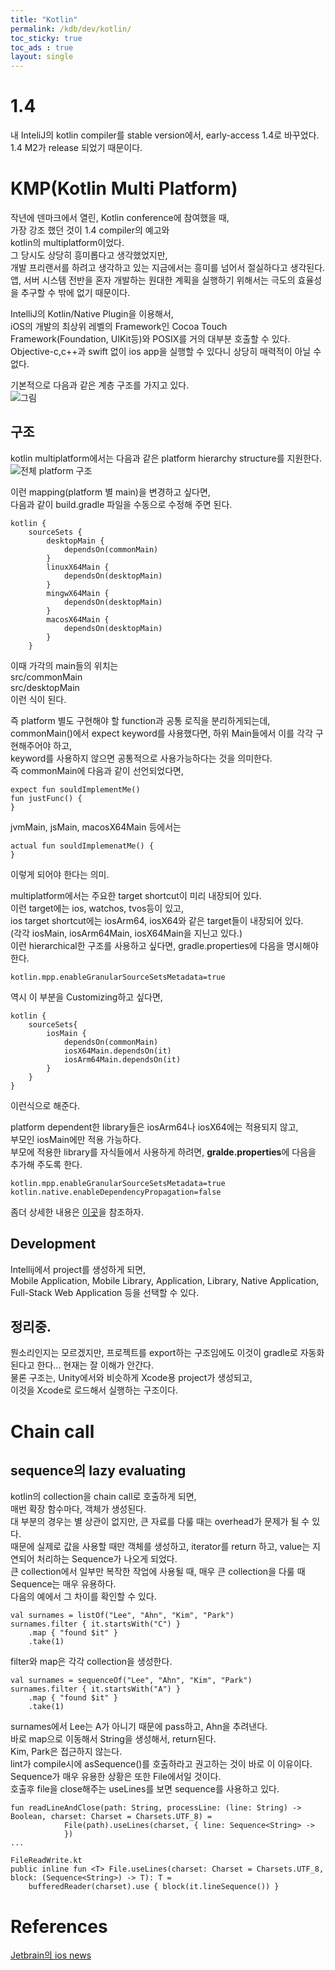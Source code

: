 ```yaml
---
title: "Kotlin"
permalink: /kdb/dev/kotlin/
toc_sticky: true
toc_ads : true
layout: single
---
```


# 1.4
내 InteliJ의 kotlin compiler를 stable version에서, early-access 1.4로 바꾸었다.    
1.4 M2가 release 되었기 때문이다.   


# KMP(Kotlin Multi Platform)
작년에 덴마크에서 열린, Kotlin conference에 참여했을 때,   
가장 강조 했던 것이 1.4 compiler의 예고와    
kotlin의 multiplatform이었다.   
그 당시도 상당히 흥미롭다고 생각했었지만,   
개발 프리랜서를 하려고 생각하고 있는 지금에서는 흥미를 넘어서 절실하다고 생각된다.     
앱, 서버 시스템 전반을 혼자 개발하는 원대한 계획을 실행하기 위해서는 극도의 효율성을 추구할 수 밖에 없기 때문이다.     

IntelliJ의 Kotlin/Native Plugin을 이용해서,    
iOS의 개발의 최상위 레벨의 Framework인 Cocoa Touch Framework(Foundation, UIKit등)와 POSIX를 거의 대부분 호출할 수 있다.    
Objective-c,c++과 swift 없이 ios app을 실행할 수 있다니 상당히 매력적이 아닐 수 없다.   

기본적으로 다음과 같은 계층 구조를 가지고 있다.    
![그림](https://4d4f6p22cgml1ale382crgth-wpengine.netdna-ssl.com/wp-content/uploads/2020/01/slide-25.001.jpeg)    

## 구조 
kotlin multiplatform에서는 다음과 같은 platform hierarchy structure를 지원한다.    
![전체 platform 구조](https://kotlinlang.org/assets/images/reference/mpp/flat-structure.png)     

이런 mapping(platform 별 main)을 변경하고 싶다면,     
다음과 같이 build.gradle 파일을 수동으로 수정해 주면 된다.   
```
kotlin {
    sourceSets {
        desktopMain {
            dependsOn(commonMain)
        }
        linuxX64Main {
            dependsOn(desktopMain)
        }
        mingwX64Main {
            dependsOn(desktopMain)
        }
        macosX64Main {
            dependsOn(desktopMain)
        }
    }
```
이때 가각의 main들의 위치는     
src/commonMain   
src/desktopMain    
이런 식이 된다.   

즉 platform 별도 구현해야 할 function과 공통 로직을 분리하게되는데,    
commonMain()에서 expect keyword를 사용했다면, 하위 Main들에서 이를 각각 구현해주어야 하고,    
keyword를 사용하지 않으면 공통적으로 사용가능하다는 것을 의미한다.   
즉 commonMain에 다음과 같이 선언되었다면,   
```
expect fun souldImplementMe()
fun justFunc() {
}
```
jvmMain, jsMain, macosX64Main 등에서는     
~~~~
actual fun souldImplemenatMe() {
}
~~~~
이렇게 되어야 한다는 의미.    


multiplatform에서는 주요한 target shortcut이 미리 내장되어 있다.     
이런 target에는 ios, watchos, tvos등이 있고,    
ios target shortcut에는 iosArm64, iosX64와 같은 target들이 내장되어 있다.   
(각각 iosMain, iosArm64Main, iosX64Main을 지닌고 있다.)    
이런 hierarchical한 구조를 사용하고 싶다면, gradle.properties에 다음을 명시해야 한다.    
```
kotlin.mpp.enableGranularSourceSetsMetadata=true
```

역시 이 부분을 Customizing하고 싶다면,     
```
kotlin {
    sourceSets{
        iosMain {
            dependsOn(commonMain)
            iosX64Main.dependsOn(it)
            iosArm64Main.dependsOn(it)
        }
    }
}
```
이런식으로 해준다.   

platform dependent한 library들은 iosArm64나 iosX64에는 적용되지 않고,    
부모인 iosMain에만 적용 가능하다.   
부모에 적용한 library를 자식들에서 사용하게 하려면, **gralde.properties**에 다음을 추가해 주도록 한다.    
```
kotlin.mpp.enableGranularSourceSetsMetadata=true
kotlin.native.enableDependencyPropagation=false
```

좀더 상세한 내용은 [이곳](https://kotlinlang.org/docs/reference/mpp-intro.html)을 참조하자.       


## Development
Intellij에서 project를 생성하게 되면,    
Mobile Application, Mobile Library, Application, Library, Native Application, Full-Stack Web Application 등을 선택할 수 있다.    

## 정리중.
뭔소리인지는 모르겠지만, 프로젝트를 export하는 구조임에도 이것이 gradle로 자동화된다고 한다... 현재는 잘 이해가 안간다.   
물론 구조는, Unity에서와 비슷하게 Xcode용 project가 생성되고,    
이것을 Xcode로 로드해서 실행하는 구조이다.    

# Chain call
## sequence의 lazy evaluating
kotlin의 collection을 chain call로 호출하게 되면,    
매번 확장 함수마다, 객체가 생성된다.     
대 부분의 경우는 별 상관이 없지만, 큰 자료를 다룰 때는 overhead가 문제가 될 수 있다.     
때문에 실제로 값을 사용할 때만 객체를 생성하고, iterator를 return 하고, value는 지연되어 처리하는 Sequence가 나오게 되었다.      
큰 collection에서 일부만 복작한 작업에 사용될 때, 매우 큰 collection을 다룰 때 Sequence는 매우 유용하다.     
다음의 예에서 그 차이를 확인할 수 있다.    
```
val surnames = listOf("Lee", "Ahn", "Kim", "Park")
surnames.filter { it.startsWith("C") }
    .map { "found $it" }
    .take(1)
```
filter와 map은 각각 collection을 생성한다.    

```
val surnames = sequenceOf("Lee", "Ahn", "Kim", "Park")
surnames.filter { it.startsWith("A") }
    .map { "found $it" }
    .take(1)
```
surnames에서 Lee는 A가 아니기 때문에 pass하고, Ahn을 추려낸다.     
바로 map으로 이동해서 String을 생성해서, return된다.     
Kim, Park은 접근하지 않는다.       
lint가  compile시에 asSequence()를 호출하라고 권고하는 것이 바로 이 이유이다.      
Sequence가 매우 유용한 상황은 또한 File에서일 것이다.      
호출후 file을 close해주는 useLines를 보면 sequence를 사용하고 있다.     
```
fun readLineAndClose(path: String, processLine: (line: String) -> Boolean, charset: Charset = Charsets.UTF_8) =
            File(path).useLines(charset, { line: Sequence<String> ->
            })
...

FileReadWrite.kt
public inline fun <T> File.useLines(charset: Charset = Charsets.UTF_8, block: (Sequence<String>) -> T): T =
    bufferedReader(charset).use { block(it.lineSequence()) }
```

# References
[Jetbrain의 ios news](https://blog.jetbrains.com/kotlin/category/ios/)   

